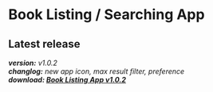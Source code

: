 # Book Listing / Searching App
## Latest release
___version:___ _v1.0.2_ </br>
___changlog:___ _new app icon, max result filter, preference_ </br>
___download: [Book Listing App v1.0.2](https://github.com/arjun-sasidharan/Book-Listing---Searching/releases/download/v1.0.2/book-listing-app-v1.0.2.apk)___
